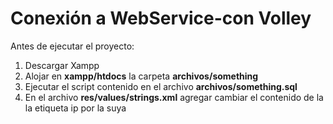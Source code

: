 # Conexión a WebService-con Volley

<p>Antes de ejecutar el proyecto:</p>

<ol>
	<li>Descargar Xampp</li>
	<li>Alojar en <b>xampp/htdocs</b> la carpeta <b>archivos/something</b></li>
	<li>Ejecutar el script contenido en el archivo <b>archivos/something.sql</b></li>
	<li>
		En el archivo <b>res/values/strings.xml</b> agregar cambiar el contenido de la la etiqueta ip por la suya
	</li>
</ol>

